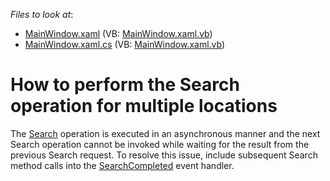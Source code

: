 <!-- default file list -->
*Files to look at*:

* [MainWindow.xaml](./CS/MapSearch/MainWindow.xaml) (VB: [MainWindow.xaml.vb](./VB/MapSearch/MainWindow.xaml.vb))
* [MainWindow.xaml.cs](./CS/MapSearch/MainWindow.xaml.cs) (VB: [MainWindow.xaml.vb](./VB/MapSearch/MainWindow.xaml.vb))
<!-- default file list end -->
# How to perform the Search operation for multiple locations


The <a href="https://documentation.devexpress.com/WPF/17463/Controls-and-Libraries/Map-Control/GIS-Data/Search">Search</a> operation is executed in an asynchronous manner and the next Search operation cannot be invoked while waiting for the result from the previous Search request. To resolve this issue, include subsequent Search method calls into the <a href="https://documentation.devexpress.com/WPF/DevExpress.Xpf.Map.BingSearchDataProvider.SearchCompleted.event">SearchCompleted</a> event handler.

<br/>


